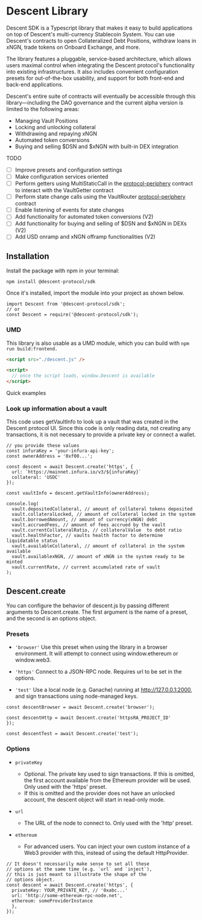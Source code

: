 # Descent Library

Descent SDK is a Typescript library that makes it easy to build applications on top of Descent's multi-currency Stablecoin System. You can use Descent's contracts to open Collateralized Debt Positions, withdraw loans in xNGN, trade tokens on Onboard Exchange, and more.

The library features a pluggable, service-based architecture, which allows users maximal control when integrating the Descent protocol's functionality into existing infrastructures. It also includes convenient configuration presets for out-of-the-box usability, and support for both front-end and back-end applications.

Descent's entire suite of contracts will eventually be accessible through this library—including the DAO governance and the current alpha version is limited to the following areas:

- Managing Vault Positions
- Locking and unlocking collateral
- Withdrawing and repaying xNGN
- Automated token conversions
- Buying and selling $DSN and $xNGN with built-in DEX integration

TODO

- [ ] Improve presets and configuration settings
- [ ] Make configuration services oriented
- [ ] Perform getters using MultiStaticCall in the [protocol-periphery](<[https://github.com/Descent-Collective/protocol-periphery](https://github.com/Descent-Collective/protocol-periphery/blob/main/src/mutliStaticcall.sol)>) contract to interact with the VaultGetter contract
- [ ] Perform state change calls using the VaultRouter [protocol-periphery](<[https://github.com/Descent-Collective/protocol-periphery](https://github.com/Descent-Collective/protocol-periphery/blob/main/src/vaultRouter.sol)>) contract
- [ ] Enable listening of events for state changes
- [ ] Add functionality for automated token conversions (V2)
- [ ] Add functionality for buying and selling of $DSN and $xNGN in DEXs (V2)
- [ ] Add USD onramp and xNGN offramp functionalities (V2)

## Installation

Install the package with npm in your terminal:

```tsx
npm install @descent-protocol/sdk
```

Once it's installed, import the module into your project as shown below.

```tsx
import Descent from '@descent-protocol/sdk';
// or
const Descent = require('@descent-protocol/sdk');
```

### UMD

This library is also usable as a UMD module, which you can build with `npm run build:frontend.`

```html
<script src="./descent.js" />

<script>
  // once the script loads, window.Descent is available
</script>
```

Quick examples

### Look up information about a vault

This code uses getVaultInfo to look up a vault that was created in the Descent protocol UI. Since this code is only reading data, not creating any transactions, it is not necessary to provide a private key or connect a wallet.

```tsx
// you provide these values
const infuraKey = 'your-infura-api-key';
const ownerAddress = '0xf00...';

const descent = await Descent.create('https', {
  url: `https://mainnet.infura.io/v3/${infuraKey}`
  collateral: 'USDC'
});

const vaultInfo = descent.getVaultInfo(ownerAddress);
```

```tsx
console.log(
  vault.depositedCollateral, // amount of collateral tokens deposited
  vault.collateralLocked, // amount of collateral locked in the system
  vault.borrowedAmount, // amount of currency(xNGN) debt
  vault.accruedFees, // amount of fees accrued by the vault
  vault.currentCollateralRatio, // collateralValue  to debt ratio
  vault.healthFactor, // vaults health factor to determine liquidatable status
  vault.availableCollateral, // amount of collateral in the system available
  vault.availablexNGN, // amount of xNGN in the system ready to be minted
  vault.currentRate, // current accumulated rate of vault
);
```

## Descent.create

You can configure the behavior of descent.js by passing different arguments to Descent.create. The first argument is the name of a preset, and the second is an options object.

### Presets

- `'browser'`
  Use this preset when using the library in a browser environment. It will attempt to connect using window.ethereum or window.web3.

- `'https'`
  Connect to a JSON-RPC node. Requires url to be set in the options.

- `'test'`
  Use a local node (e.g. Ganache) running at http://127.0.0.1:2000, and sign transactions using node-managed keys.

```tsx
const descentBrowser = await Descent.create('browser');

const descentHttp = await Descent.create('httpsRA_PROJECT_ID'
});

const descentTest = await Descent.create('test');
```

### Options

- `privateKey`
  - Optional. The private key used to sign transactions. If this is omitted, the first account available from the Ethereum provider will be used. Only used with the 'https' preset.
  - If this is omitted and the provider does not have an unlocked account, the descent object will start in read-only mode.
- `url`

  - The URL of the node to connect to. Only used with the 'http' preset.

- `ethereum`
  - For advanced users. You can inject your own custom instance of a Web3 provider with this, instead of using the default HttpProvider.

```tsx
// It doesn't necessarily make sense to set all these
// options at the same time (e.g. `url` and `inject`),
// this is just meant to illustrate the shape of the
// options object.
const descent = await Descent.create('https', {
  privateKey: YOUR_PRIVATE_KEY, // '0xabc...'
  url: 'http://some-ethereum-rpc-node.net',
  ethereum: someProviderInstance
  },
});
```
